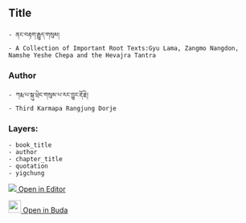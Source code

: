 ## Title
	- ནང་བརྟག་རྒྱུད་གསུམ།
	- A Collection of Important Root Texts:Gyu Lama, Zangmo Nangdon, Namshe Yeshe Chepa and the Hevajra Tantra

### Author
	- ཀརྨ་པ་སྐུ་ཕྲེང་གསུམ་པ་རང་བྱུང་རྡོ་རྗེ།
	- Third Karmapa Rangjung Dorje

### Layers:
	- book_title
	- author
	- chapter_title
	- quotation
	- yigchung


[<img src="https://img.icons8.com/color/25/000000/edit-property.png"> Open in Editor](http://editor.openpecha.org/P000106)

[<img width="25" src="https://library.bdrc.io/icons/BUDA-small.svg"> Open in Buda](https://library.bdrc.io/show/bdr:IE0OPP000106)
